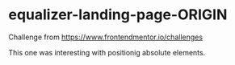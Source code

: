 # equalizer-landing-page-ORIGIN

Challenge from https://www.frontendmentor.io/challenges

This one was interesting with positionig absolute elements.
